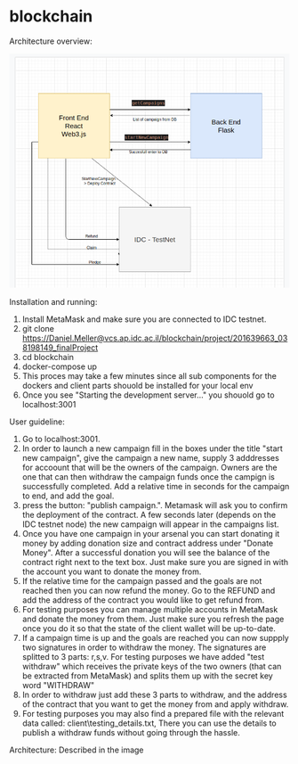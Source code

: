 # blockchain
Architecture overview:

![plot](./architecture.png)

Installation and running:

1. Install MetaMask and make sure you are connected to IDC testnet.
2. git clone https://Daniel.Meller@vcs.ap.idc.ac.il/blockchain/project/201639663_038198149_finalProject
3. cd blockchain
4. docker-compose up
5. This proces may take a few minutes since all sub components for the dockers and client parts shouold be installed for your local env
6. Once you see "Starting the development server..." you shouold go to localhost:3001

User guideline:

1. Go to localhost:3001. 
2. In order to launch a new campaign fill in the boxes under the title "start new campaign", give the campaign a new name, supply 3 adddresses for accoount that will be the owners of the campaign. Owners are the one that can then withdraw the campaign funds once the campign is successfully completed. Add a relative time in seconds for the campaign to end, and add the goal. 
3. press the button: "publish campaign.". Metamask will ask you to confirm the deployment of the contract. A few seconds later (depends on the IDC testnet node) the new campaign will appear in the campaigns list.
4. Once you have one campaign in your arsenal you can start donating it money by adding donation size and contract address under "Donate Money". After a successful donation you will see the balance of the contract right next to the text box. Just make sure you are signed in with the account you want to donate the money from.
5. If the relative time for the campaign passed and the goals are not reached then you can now refund the money. Go to the REFUND and add the address of the contract you would like to get refund from.
6. For testing purposes you can manage multiple accounts in MetaMask and donate the money from them. Just make sure you refresh the page once you do it so that the state of the client wallet will be up-to-date. 
7. If a campaign time is up and the goals are reached you can now suppply two signatures in order to withdraw the money. The signatures are splitted to 3 parts: r,s,v. For testing purposes we have added "test withdraw" which receives the private keys of the two owners (that can be extracted from MetaMask) and splits them up with the secret key word "WITHDRAW" 
8. In order to withdraw just add these 3 parts to withdraw, and the address of the contract that you want to get the money from and apply withdraw. 
9. For testing purposes you may also find a prepared file with the relevant data called: client\testing_details.txt, There you can use the details to publish a withdraw funds without going through the hassle. 



Architecture: 
Described in the image

